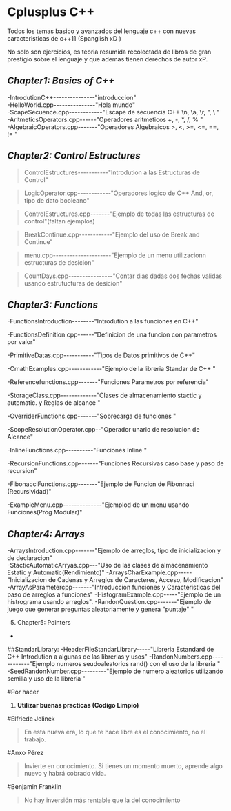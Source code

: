 # Cplusplus C++
Todos los temas basico y avanzados del lenguaje c++ con nuevas caracteristicas de c++11 (Spanglish xD )

No solo son ejercicios, es teoria resumida recolectada de libros de gran prestigio sobre el lenguaje y que ademas
tienen derechos de autor xP. 

## *Chapter1: Basics of C++*
-IntrodutionC++---------------"introduccion"                                                                                           
-HelloWorld.cpp---------------"Hola mundo"                                                                                             
-ScapeSecuence.cpp------------"Escape de secuencia C++ \n, \a, \r, \", \ "                                                             
-AritmeticsOperators.cpp------"Operadores aritmeticos +, -, *, /, % "                                                                  
-AlgebraicOperators.cpp-------"Operadores Algebraicos >, <, >=, <=, ==, != "                                                           

## *Chapter2: Control Estructures*
>ControlEstructures-----------"Introdution a las Estructuras de Control"                                       

>LogicOperator.cpp------------"Operadores logico de C++ And, or, tipo de dato booleano"                                                

>ControlEstructures.cpp-------"Ejemplo de todas las estructuras de control"(faltan ejemplos)                                           

>BreakContinue.cpp------------"Ejemplo del uso de Break and Continue"

>menu.cpp---------------------"Ejemplo de un menu utilizacionn estructuras de desicion"

>CountDays.cpp----------------"Contar dias dadas dos fechas validas usando estrutucturas de desicion"                                                                  

## *Chapter3: Functions*
-FunctionsIntroduction--------"Introdution a las funciones en C++"      

-FunctionsDefinition.cpp------"Definicion de una funcion con parametros por valor"                                                     

-PrimitiveDatas.cpp-----------"Tipos de Datos primitivos de C++"                                                                       

-CmathExamples.cpp------------"Ejemplo de la libreria Standar de C++ <cmath> "                                                         

-Referencefunctions.cpp-------"Funciones Parametros por referencia"                                                                    

-StorageClass.cpp-------------"Clases de almacenamiento stactic y automatic. y Reglas de alcance "                                     

-OverriderFunctions.cpp-------"Sobrecarga de funciones "                                                                               

-ScopeResolutionOperator.cpp--"Operador unario de resolucion de Alcance"                                                               

-InlineFunctions.cpp----------"Funciones Inline "                                                                                      

-RecursionFunctions.cpp-------"Funciones Recursivas caso base y paso de recursion"                                                     

-FibonacciFunctions.cpp-------"Ejemplo de Funcion de Fibonnaci (Recursividad)"

-ExampleMenu.cpp--------------"Ejemplod de un menu usando Funciones(Prog Modular)"                                                         
## *Chapter4: Arrays*
-ArraysIntroduction.cpp-------"Ejemplo de arreglos, tipo de inicializacion y de declaracion"                                           
-StacticAutomaticArryas.cpp---"Uso de las clases de almacenamiento Estatic y Automatic(Rendimiento)"
-ArraysCharExample.cpp-----"Inicializacion de Cadenas y Arreglos de Caracteres, Acceso, Modificacion"
-ArrayAsParametercpp-------"Introduccion funciones y Caracteristicas del paso de arreglos a funciones"
-HistogramExample.cpp-----"Ejemplo de un histrograma usando arreglos".
-RandonQuestion.cpp-------"Ejemplo de juego que generar preguntas aleatoriamente y genera "puntaje" "


5. Chapter5: Pointers
-



##StandarLibrary:
-HeaderFileStandarLibrary-----"Libreria Estandard de C++ Introdution a algunas de las librerias y usos"
-RandonNumbers.cpp------------"Ejemplo numeros seudoaleatorios rand() con el uso de la libreria <cstdlib>"
-SeedRandonNumber.cpp---------"Ejemplo de numero aleatorios utilizando semilla y uso de la libreria <ctime> "



#Por hacer
1. **Utilizar buenas practicas (Codigo Limpio)**


#Elfriede Jelinek 
>En esta nueva era, lo que te hace libre es el conocimiento, no el trabajo.


#Anxo Pérez
>Invierte en conocimiento. Si tienes un momento muerto, aprende algo nuevo y habrá cobrado vida.

#Benjamin Franklin
>No hay inversión más rentable que la del conocimiento

